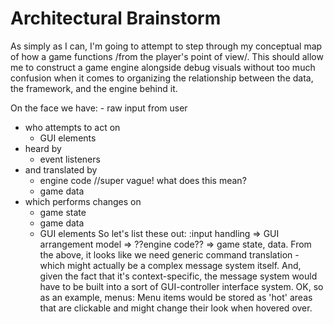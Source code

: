 # Architectural Brainstorm #

As simply as I can, I'm going to attempt to step through my conceptual map of how a game functions /from the player's point of view/. This should allow me to construct a game engine alongside debug visuals without too much confusion when it comes to organizing the relationship between the data, the framework, and the engine behind it.

On the face we have:
	- raw input from user
- who attempts to act on
	- GUI elements
- heard by
	- event listeners
- and translated by
	- engine code //super vague! what does this mean?
	- game data
- which performs changes on
	- game state
	- game data
	- GUI elements
	So let's list these out:
	:input handling => GUI arrangement model => ??engine code?? => game state, data.
	From the above, it looks like we need generic command translation - which might actually be a complex message system itself. And, given the fact that it's context-specific, the message system would have to be built into a sort of GUI-controller interface system.
	OK, so as an example, menus:
		Menu items would be stored as 'hot' areas that are clickable and might change their look when hovered over.


